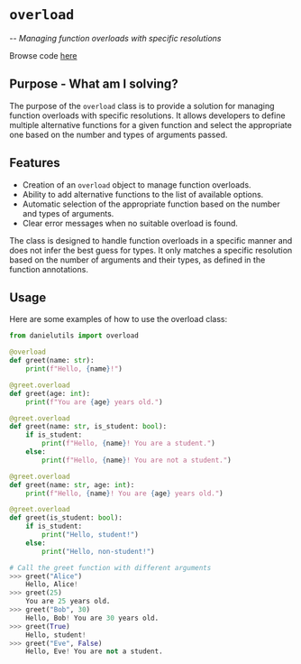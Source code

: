 # `overload`
-- _Managing function overloads with specific resolutions_

Browse code [here](../danielutils//decorators//overload.py)
## Purpose - What am I solving?
The purpose of the `overload` class is to provide a solution for managing function overloads with specific resolutions. It allows developers to define multiple alternative functions for a given function and select the appropriate one based on the number and types of arguments passed.

## Features
* Creation of an `overload` object to manage function overloads.
* Ability to add alternative functions to the list of available options.
* Automatic selection of the appropriate function based on the number and types of arguments.
* Clear error messages when no suitable overload is found.

The class is designed to handle function overloads in a specific manner and does not infer the best guess for types. It only matches a specific resolution based on the number of arguments and their types, as defined in the function annotations.

## Usage
Here are some examples of how to use the overload class:

```python
from danielutils import overload

@overload
def greet(name: str):
    print(f"Hello, {name}!")

@greet.overload
def greet(age: int):
    print(f"You are {age} years old.")

@greet.overload
def greet(name: str, is_student: bool):
    if is_student:
        print(f"Hello, {name}! You are a student.")
    else:
        print(f"Hello, {name}! You are not a student.")

@greet.overload
def greet(name: str, age: int):
    print(f"Hello, {name}! You are {age} years old.")

@greet.overload
def greet(is_student: bool):
    if is_student:
        print("Hello, student!")
    else:
        print("Hello, non-student!")

# Call the greet function with different arguments
>>> greet("Alice")
    Hello, Alice!
>>> greet(25) 
    You are 25 years old.
>>> greet("Bob", 30) 
    Hello, Bob! You are 30 years old.
>>> greet(True)  
    Hello, student!
>>> greet("Eve", False) 
    Hello, Eve! You are not a student.
```